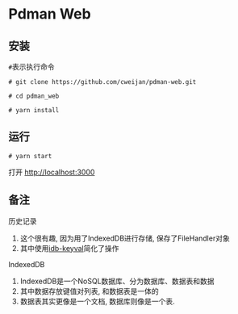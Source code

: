 # Pdman Web

## 安装

`#`表示执行命令
```shell script
# git clone https://github.com/cweijan/pdman-web.git

# cd pdman_web

# yarn install
```

## 运行

```
# yarn start
```
打开 [http://localhost:3000](http://localhost:3000)

## 备注

历史记录
1. 这个很有趣, 因为用了IndexedDB进行存储, 保存了FileHandler对象
2. 其中使用[idb-keyval](https://github.com/jakearchibald/idb-keyval)简化了操作

IndexedDB
1. IndexedDB是一个NoSQL数据库、分为数据库、数据表和数据
2. 其中数据存放键值对列表, 和数据表是一体的
3. 数据表其实更像是一个文档, 数据库则像是一个表.
